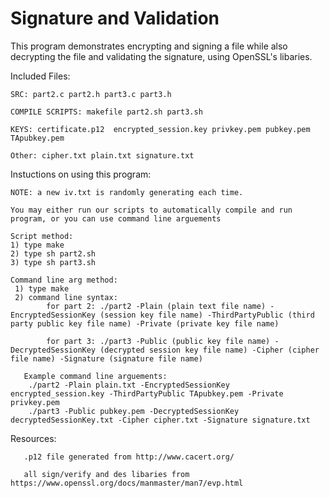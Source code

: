 #	Signature and Validation 

 This program demonstrates encrypting and signing a file while also decrypting the file and validating the signature, using OpenSSL's libaries. 
 



 Included Files:

	SRC: part2.c part2.h part3.c part3.h

	COMPILE SCRIPTS: makefile part2.sh part3.sh

	KEYS: certificate.p12  encrypted_session.key privkey.pem pubkey.pem TApubkey.pem 

	Other: cipher.txt plain.txt signature.txt
	

 Instuctions on using this program:

	NOTE: a new iv.txt is randomly generating each time.

	You may either run our scripts to automatically compile and run program, or you can use command line arguements

	Script method:
	1) type make 
	2) type sh part2.sh
	3) type sh part3.sh

	Command line arg method:
	 1) type make
	 2) command line syntax:
			for part 2: ./part2 -Plain (plain text file name) -EncryptedSessionKey (session key file name) -ThirdPartyPublic (third party public key file name) -Private (private key file name)

			for part 3: ./part3 -Public (public key file name) -DecryptedSessionKey (decrypted session key file name) -Cipher (cipher file name) -Signature (signature file name)

	   Example command line arguements: 
		./part2 -Plain plain.txt -EncryptedSessionKey encrypted_session.key -ThirdPartyPublic TApubkey.pem -Private privkey.pem
		./part3 -Public pubkey.pem -DecryptedSessionKey decryptedSessionKey.txt -Cipher cipher.txt -Signature signature.txt

Resources:

	   .p12 file generated from http://www.cacert.org/

	   all sign/verify and des libaries from https://www.openssl.org/docs/manmaster/man7/evp.html
	   
	

